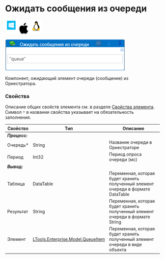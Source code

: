 # Ожидать сообщения из очереди

![](<../../../../.gitbook/assets/image (100) (1) (1) (1) (1) (1) (1) (1) (1) (8).png>)

![](<../../../../.gitbook/assets/ожидать сообщения из очереди.png>)

Компонент, ожидающий элемент очереди (сообщение) из Оркестратора.

### Свойства
Описание общих свойств элемента см. в разделе [Свойства элемента](https://docs.primo-rpa.ru/primo-rpa/primo-studio/process/elements#svoistva-elementa).\
Символ `*` в названии свойства указывает на обязательность заполнения.

| Свойство      | Тип                                                                                                                                      | Описание                                                                         |
| ------------- | ---------------------------------------------------------------------------------------------------------------------------------------- | -------------------------------------------------------------------------------- |
| _**Процесс:**_ |                                                                                                                                          |                                                                                  |
| Очередь\*     | String                                                                                                                                   | Название очереди в Оркестраторе                                                  |
| Период        | Int32                                                                                                                                    | Период опроса очереди (мс)                                                       |
| _**Вывод:**_   |                                                                                                                                          |                                                                                  |
| Таблица       | DataTable                                                                                                                                | Переменная, которая будет хранить полученный элемент очереди в формате DataTable |
| Результат     | String                                                                                                                                   | Переменная, которая будет хранить полученный элемент очереди в формате String    |
| Элемент       | [LTools.Enterprise.Model.QueueItem](https://docs.primo-rpa.ru/primo-rpa/g\_elements/osnovnye-elementy/orkestrator/els\_queues/datatypes) | Переменная, которая будет хранить полученный элемент очереди в виде объекта      |
